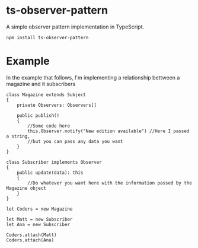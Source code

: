 # ts-observer-pattern
A simple observer pattern implementation in TypeScript.  

```npm install ts-observer-pattern```

# Example

In the example that follows, I'm implementing a relationship bettween a magazine and it subscribers

```
class Magazine extends Subject
{
    private Observers: Observers[]

    public publish()
    {
        //Some code here
        this.Observer.notify("New edition available") //Here I passed a string,
        //but you can pass any data you want
    }
}
```

```
class Subscriber implements Observer
{
    public update(data): this
    {
        //Do whatever you want here with the information passed by the Magazine object
    }
}
```

```
let Coders = new Magazine

let Matt = new Subscriber
let Ana = new Subscriber

Coders.attach(Matt)
Coders.attach(Ana)
```
